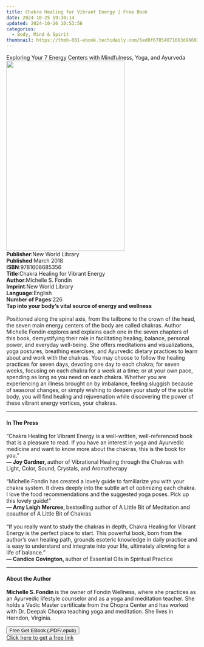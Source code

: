```yaml
---
title: Chakra Healing for Vibrant Energy | Free Book
date: 2024-10-25 19:30:14
updated: 2024-10-26 10:53:56
categories:
  - Body, Mind & Spirit
thumbnail: https://thmb-001-ebook.techidaily.com/6ed8f67854071663d96691ada1ad72dec2a07916aae0ff6a54b34965c2df86ad.jpg
---
```

<main id="book-container">
  <div class="flex flex-col">
    <div class="book-brief flex-1 py-6 px-4 sm:p-6 md:py-10 md:px-8">
      <!-- brief-->
      <div class="book-brief-main">
        Exploring Your 7 Energy Centers with Mindfulness, Yoga, and Ayurveda
      </div>
    </div>
    <div
      class="book-meta-info flex-1 grid gap-4 col-start-1 col-end-3 row-start-1 sm:mb-6 sm:grid-cols-4 lg:gap-6 lg:col-start-2 lg:row-end-6 lg:row-span-6 lg:mb-0"
    >
      <div
        class="book-meta-info-left place-content-center mt-4 p-4 text-sm leading-6 col-start-2 col-span-2 dark:text-slate-400"
      >
        <img
          class="w-full h-500 object-cover rounded-lg sm:h-255 sm:col-span-2 lg:col-span-full"
          src="https://img-001-ebook.techidaily.com/56537ec19a4964c870ea7341159c12c037c5b558d8c2dc7f37a5c549b57eae50.jpg"
          alt=""
          width="312"
          height="500"
        />
      </div>
      <div
        class="book-meta-info-right mt-2 col-start-1 row-start-2 col-span-3 self-center"
      >
        <!-- meta data  -->
        <div class="flex flex-col px-4 md:px-8">
          <div class="flex-1">
            <strong>Publisher</strong>:<span class="px-2"
              >New World Library</span
            >
          </div>
          <div class="flex-1">
            <strong>Published</strong>:<span class="px-2">March 2018</span>
          </div>
          <div class="flex-1">
            <strong>ISBN</strong>:<span class="px-2">9781608685356</span>
          </div>
          <div class="flex-1">
            <strong>Title</strong>:<span class="px-2"
              >Chakra Healing for Vibrant Energy</span
            >
          </div>
          <div class="flex-1">
            <strong>Author</strong>:<span class="px-2">Michelle S. Fondin</span>
          </div>
          <div class="flex-1">
            <strong>Imprint</strong>:<span class="px-2">New World Library</span>
          </div>
          <div class="flex-1">
            <strong>Language</strong>:<span class="px-2">English</span>
          </div>
          <div class="flex-1">
            <strong>Number of Pages</strong>:<span class="px-2">226</span>
          </div>
        </div>
      </div>
    </div>
    <div class="book-description flex-1 py-6 px-4 sm:p-6 md:py-10 md:px-8">
      <div class="book-description-main">
        <div accordion-content="" id="description">
          <strong
            >Tap into your body’s vital source of energy and wellness<br /></strong
          ><br />
          Positioned along the spinal axis, from the tailbone to the crown of
          the head, the seven main energy centers of the body are called
          chakras. Author Michelle Fondin explores and explains each one in the
          seven chapters of this book, demystifying their role in facilitating
          healing, balance, personal power, and everyday well-being. She offers
          meditations and visualizations, yoga postures, breathing exercises,
          and Ayurvedic dietary practices to learn about and work with the
          chakras. You may choose to follow the healing practices for seven
          days, devoting one day to each chakra; for seven weeks, focusing on
          each chakra for a week at a time; or at your own pace, spending as
          long as you need on each chakra. Whether you are experiencing an
          illness brought on by imbalance, feeling sluggish because of seasonal
          changes, or simply wishing to deepen your study of the subtle body,
          you will find healing and rejuvenation while discovering the power of
          these vibrant energy vortices, your chakras.
        </div>
      </div>
    </div>
    <div class="book-excerpts flex-1 py-6 px-4 sm:p-6 md:py-10 md:px-8">
      <!-- excerpts-->
      <div class="book-excerpts-main">
        <hr />
        <h4 class="placeholder placeholder-heading">
          <span>In The Press</span>
        </h4>
        <p>
          “Chakra Healing for Vibrant Energy is a well-written, well-referenced
          book that is a pleasure to read. If you have an interest in yoga and
          Ayurvedic medicine and want to know more about the chakras, this is
          the book for you.”<br />
          <strong>— Joy Gardner, </strong>author of Vibrational Healing through
          the Chakras with Light, Color, Sound, Crystals, and Aromatherapy<br />
          <br />
          “Michelle Fondin has created a lovely guide to familiarize you with
          your chakra system. It dives deeply into the subtle art of optimizing
          each chakra. I love the food recommendations and the suggested yoga
          poses. Pick up this lovely guide!”<br />
          <strong>— Amy Leigh Mercree, </strong>bestselling author of A Little
          Bit of Meditation and coauthor of A Little Bit of Chakras<br />
          <br />
          “If you really want to study the chakras in depth, Chakra Healing for
          Vibrant Energy is the perfect place to start. This powerful book, born
          from the author’s own healing path, grounds esoteric knowledge in
          daily practice and is easy to understand and integrate into your life,
          ultimately allowing for a life of balance.”<br />
          <strong>— Candice Covington, </strong>author of Essential Oils in
          Spiritual Practice
        </p>
      </div>
    </div>
    <div class="book-about-author flex-1 py-6 px-4 sm:p-6 md:py-10 md:px-8">
      <!-- about author-->
      <div class="book-main-author-main">
        <hr />
        <h4 class="placeholder placeholder-heading">
          <span>About the Author</span>
        </h4>
        <p>
          <strong>Michelle S. Fondin </strong>is the owner of Fondin Wellness,
          where she practices as an Ayurvedic lifestyle counselor and as a yoga
          and meditation teacher. She holds a Vedic Master certificate from the
          Chopra Center and has worked with Dr. Deepak Chopra teaching yoga and
          meditation. She lives in Herndon, Virginia.
        </p>
      </div>
    </div>
    <div class="book-free-get flex-1 py-6 px-4 sm:p-6 md:py-10 md:px-8">
      <button
        id="btn-free-get"
        class="bg-blue-500 hover:bg-blue-700 text-white font-bold py-2 px-4 rounded"
      >
        Free Get EBook (.PDF/.epub)
      </button>
      <div id="countdown-display" class="px-2 text-lg mt-2"></div>
      <a
        id="free-link"
        class="hidden bg-blue-500 hover:bg-blue-700 text-white font-bold py-2 px-4 rounded"
        href="https://www.ebooks.com/en-us/book/95960124/chakra-healing-for-vibrant-energy/michelle-s-fondin/"
        target="_blank"
        >Click here to get a free link</a
      >
    </div>
    <script>
      let countdownTime = 0;
      let countdownInterval = null;
      document
        .getElementById('btn-free-get')
        .addEventListener('click', startCountdown);
      function startCountdown() {
        countdownTime = new Date().getTime() + 60000 * 3;
        countdownInterval = setInterval(updateCountdown, 1000);
        document.getElementById('btn-free-get').disabled = true;
        document
          .getElementById('btn-free-get')
          .classList.add('bg-gray-500', 'cursor-not-allowed');
      }
      function updateCountdown() {
        let currentTime = new Date().getTime();
        let timeLeft = countdownTime - currentTime;
        let secondsLeft = Math.floor(timeLeft / 1000);
        document.getElementById('countdown-display').innerHTML =
          `Remaining time: ${secondsLeft} seconds.`;
        if (secondsLeft <= 0) {
          clearInterval(countdownInterval);
          document.getElementById('btn-free-get').classList.add('hidden');
          document.getElementById('free-link').classList.remove('hidden');
          document.getElementById('countdown-display').innerHTML = '';
        }
      }
    </script>
  </div>
</main>
